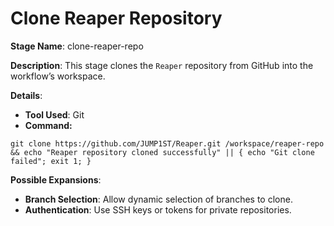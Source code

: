 # Clone Reaper Repository

**Stage Name**: clone-reaper-repo

**Description**: This stage clones the `Reaper` repository from GitHub into the workflow’s workspace.

**Details**:

* **Tool Used**: Git
* **Command:**

```
git clone https://github.com/JUMP1ST/Reaper.git /workspace/reaper-repo && echo "Reaper repository cloned successfully" || { echo "Git clone failed"; exit 1; }
```

**Possible Expansions**:

* **Branch Selection**: Allow dynamic selection of branches to clone.
* **Authentication**: Use SSH keys or tokens for private repositories.

